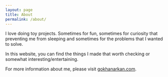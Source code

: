 ```yaml
---
layout: page
title: About
permalink: /about/
---
```

I love doing toy projects. Sometimes for fun, sometimes for curiosity that preventing me from sleeping and sometimes for the problems that I wanted to solve.

In this website, you can find the things I made that worth checking or somewhat interesting/entertaining.

For more information about me, please visit [gokhanarkan.com](https://gokhanarkan.com).